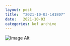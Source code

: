 ```yaml
---
layout:	post
title:	"2021-10-03-141807"
date:	2021-10-03
categories:	kof archive
---
```


![Image Alt](https://k0f.github.io/assets/2021-10-03-141807.jpg)
